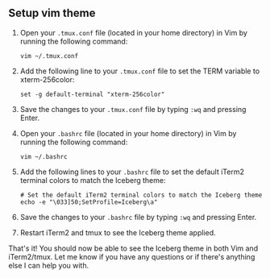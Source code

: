 ## Setup vim theme

1. Open your `.tmux.conf` file (located in your home directory) in Vim by running the following command:

   ```
   vim ~/.tmux.conf
   ```

2. Add the following line to your `.tmux.conf` file to set the TERM variable to xterm-256color:

   ```
   set -g default-terminal "xterm-256color"
   ```

3. Save the changes to your `.tmux.conf` file by typing `:wq` and pressing Enter.

4. Open your `.bashrc` file (located in your home directory) in Vim by running the following command:

   ```
   vim ~/.bashrc
   ```

5. Add the following lines to your `.bashrc` file to set the default iTerm2 terminal colors to match the Iceberg theme:

   ```
   # Set the default iTerm2 terminal colors to match the Iceberg theme
   echo -e "\033]50;SetProfile=Iceberg\a"
   ```

6. Save the changes to your `.bashrc` file by typing `:wq` and pressing Enter.

7. Restart iTerm2 and tmux to see the Iceberg theme applied.

That's it! You should now be able to see the Iceberg theme in both Vim and iTerm2/tmux. Let me know if you have any questions or if there's anything else I can help you with.
